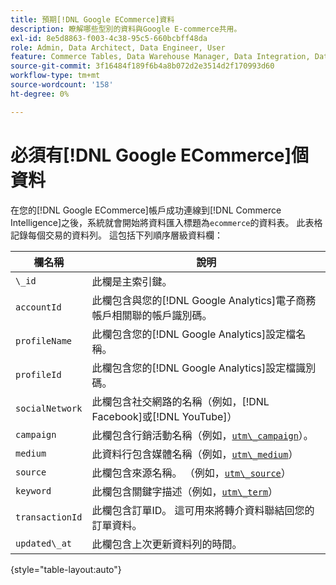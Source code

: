 ```yaml
---
title: 預期[!DNL Google ECommerce]資料
description: 瞭解哪些型別的資料與Google E-commerce共用。
exl-id: 8e5d8863-f003-4c38-95c5-660bcbff48da
role: Admin, Data Architect, Data Engineer, User
feature: Commerce Tables, Data Warehouse Manager, Data Integration, Data Import/Export
source-git-commit: 3f16484f189f6b4a8b072d2e3514d2f170993d60
workflow-type: tm+mt
source-wordcount: '158'
ht-degree: 0%

---
```


# 必須有[!DNL Google ECommerce]個資料

在您的[!DNL Google ECommerce]帳戶成功連線到[!DNL Commerce Intelligence]之後，系統就會開始將資料匯入標題為`ecommerce`的資料表。 此表格記錄每個交易的資料列。 這包括下列順序層級資料欄：

| 欄名稱 | 說明 |
|-----|-----|
| `\_id` | 此欄是主索引鍵。 |
| `accountId` | 此欄包含與您的[!DNL Google Analytics]電子商務帳戶相關聯的帳戶識別碼。 |
| `profileName` | 此欄包含您的[!DNL Google Analytics]設定檔名稱。 |
| `profileId` | 此欄包含您的[!DNL Google Analytics]設定檔識別碼。 |
| `socialNetwork` | 此欄包含社交網路的名稱（例如，[!DNL Facebook]或[!DNL YouTube]） |
| `campaign` | 此欄包含行銷活動名稱（例如，[`utm\_campaign`](https://support.google.com/analytics/answer/1033867?hl=en)）。 |
| `medium` | 此資料行包含媒體名稱（例如，[`utm\_medium`](https://support.google.com/analytics/answer/1033867?hl=en)） |
| `source` | 此欄包含來源名稱。 （例如，[`utm\_source`](https://support.google.com/analytics/answer/1033867?hl=en)） |
| `keyword` | 此欄包含關鍵字描述（例如，[`utm\_term`](https://support.google.com/analytics/answer/1033867?hl=en)） |
| `transactionId` | 此欄包含訂單ID。 這可用來將轉介資料聯結回您的訂單資料。 |
| `updated\_at` | 此欄包含上次更新資料列的時間。 |

{style="table-layout:auto"}
